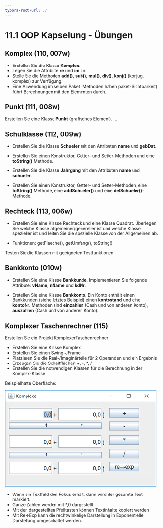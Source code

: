 ```yaml
---
typora-root-url: ./
---
```



# 11.1 OOP Kapselung - Übungen

## Komplex (110, 007w)

- Erstellen Sie die Klasse **Komplex**.
- Legen Sie die Attribute **re** und **im** an.
- Stelle Sie die Methoden **add()**, **sub()**, **mul()**, **div()**, **konj()** (konjug. komplex) zur Verfügung. 
- Eine Anwendung im selben Paket (Methoden haben paket-Sichtbarkeit) führt Berechnungen mit den Elementen durch.

## Punkt (111, 008w)

Erstellen Sie eine Klasse **Punkt** (grafisches Element). ...

## Schulklasse (112, 009w)

- Erstellen Sie die Klasse **Schueler** mit den Attributen **name** und **gebDat**.
- Erstellen Sie einen Konstruktor, Getter- und Setter-Methoden und eine **toString()** Methode.

- Erstellen Sie die Klasse **Jahrgang** mit den Attributen **name** und **schueler**.
- Erstellen Sie einen Konstruktor, Getter- und Setter-Methoden, eine **toString()** Methode, eine **addSchueler()** und eine **delSchueler()**-Methode.

## Rechteck (113, 006w)

- Erstellen Sie eine Klasse Rechteck und eine Klasse Quadrat. Überlegen Sie welche Klasse allgemeiner/genereller ist und welche Klasse spezieller ist und leiten Sie die spezielle Klasse von der Allgemeinen ab.

- Funktionen: getFlaeche(), getUmfang(), toString()

Testen Sie die Klassen mit geeigneten Testfunktionen

## Bankkonto (010w)

- Erstellen Sie eine Klasse **Bankkunde**. Implementieren Sie folgende Attribute: **vName**, **nName** und **kdNr**.

- Erstellen Sie eine Klasse **Bankkonto**. Ein Konto enthält einen Bankkunden (siehe letztes Beispiel) einen **kontostand** und eine **kontoNr**. Methoden sind **einzahlen** (Cash und von anderen Konto), **auszahlen** (Cash und von anderen Konto).

## Komplexer Taschenrechner (115)

Erstellen Sie ein Projekt KomplexerTaschenrechner:

- Erstellen Sie eine Klasse Komplex
- Erstellen Sie einen Swing-JFrame
- Platzieren Sie die Real-/Imaginärteile für 2 Operanden und ein Ergebnis
- Erzeugen Sie die Schaltflächen +, -, *, /
- Erstellen Sie die notwendigen Klassen für die Berechnung in der Komplex-Klasse

Beispielhafte Oberfläche:

![KomplexerTaschenrechner](software-entwicklung/Java/bilder/KomplexerTaschenrechner.gif)

- Wenn ein Textfeld den Fokus erhält, dann wird der gesamte Text markiert.
- Ganze Zahlen werden mit *,0 dargestellt
- Mit den dargestellten Pfeiltasten können Textinhalte kopiert werden
- Mit Re->Exp kann die rechtwinkelige Darstellung in Exponentielle Darstellung umgeschaltet werden.

